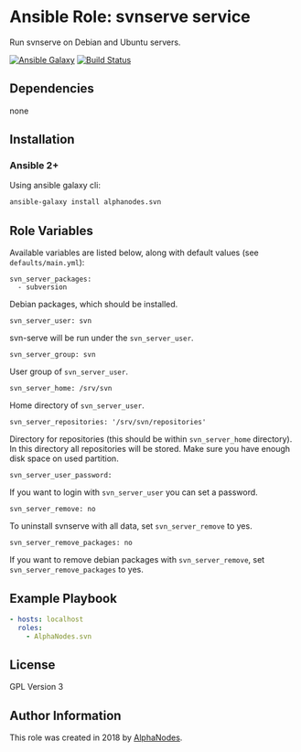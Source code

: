 # Ansible Role: svnserve service

Run svnserve on Debian and Ubuntu servers.

[![Ansible Galaxy](https://img.shields.io/badge/galaxy-alphanodes.svn-660198.svg)](https://galaxy.ansible.com/AlphaNodes/svn)
[![Build Status](https://travis-ci.org/AlphaNodes/ansible-svn.svg?branch=master)](https://travis-ci.org/AlphaNodes/ansible-svn)

## Dependencies

  none

## Installation

### Ansible 2+

Using ansible galaxy cli:

```bash
ansible-galaxy install alphanodes.svn
```

## Role Variables

Available variables are listed below, along with default values (see `defaults/main.yml`):

```
svn_server_packages:
  - subversion
```

Debian packages, which should be installed.

```
svn_server_user: svn
```

svn-serve will be run under the `svn_server_user`.

```
svn_server_group: svn
```

User group of `svn_server_user`.

```
svn_server_home: /srv/svn
```

Home directory of `svn_server_user`.

```
svn_server_repositories: '/srv/svn/repositories'
```

Directory for repositories (this should be within `svn_server_home` directory). In this directory all
repositories will be stored. Make sure you have enough disk space on used partition.

```
svn_server_user_password:
```

If you want to login with `svn_server_user` you can set a password.

```
svn_server_remove: no
```

To uninstall svnserve with all data, set `svn_server_remove` to yes.

```
svn_server_remove_packages: no
```

If you want to remove debian packages with  `svn_server_remove`, set `svn_server_remove_packages` to yes.



## Example Playbook

```yaml
- hosts: localhost
  roles:
    - AlphaNodes.svn
```

## License

GPL Version 3

## Author Information

This role was created in 2018 by [AlphaNodes](https://alphanodes.com/).
